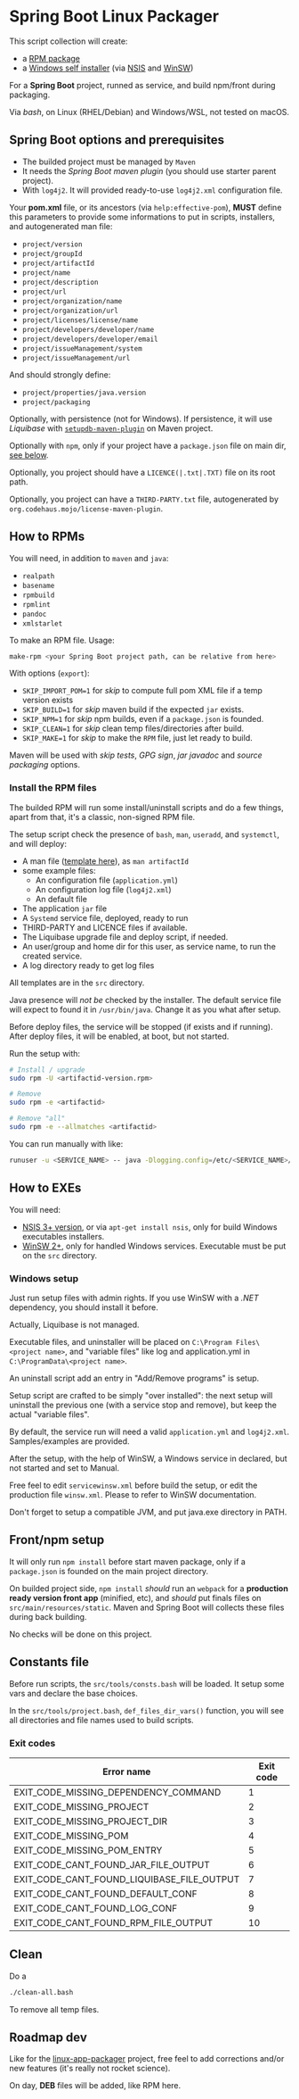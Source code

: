 # Spring Boot Linux Packager

This script collection will create:
 - a [RPM package](#how-to-rpms)
 - a [Windows self installer](#how-to-exes) (via [NSIS](https://sourceforge.net/projects/nsis/) and [WinSW](https://github.com/winsw/winsw))

For a **Spring Boot** project, runned as service, and build npm/front during packaging.

Via _bash_, on Linux (RHEL/Debian) and Windows/WSL, not tested on macOS.

## Spring Boot options and prerequisites

 - The builded project must be managed by `Maven`
 - It needs the _Spring Boot maven plugin_ (you should use starter parent project).
 - With `log4j2`. It will provided ready-to-use `log4j2.xml` configuration file.

Your **pom.xml** file, or its ancestors (via `help:effective-pom`), **MUST** define this parameters to provide some informations to put in scripts, installers, and autogenerated man file:

 - `project/version`
 - `project/groupId`
 - `project/artifactId`
 - `project/name`
 - `project/description`
 - `project/url`
 - `project/organization/name`
 - `project/organization/url`
 - `project/licenses/license/name`
 - `project/developers/developer/name`
 - `project/developers/developer/email`
 - `project/issueManagement/system`
 - `project/issueManagement/url`

And should strongly define:
 - `project/properties/java.version`
 - `project/packaging`

Optionally, with persistence (not for Windows). If persistence, it will use _Liquibase_ with [``setupdb-maven-plugin``](https://github.com/hdsdi3g/setupdb-maven-plugin) on Maven project.

Optionally with `npm`, only if your project have a `package.json` file on main dir, [see below](#frontnpm-setup).

Optionally, you project should have a `LICENCE(|.txt|.TXT)` file on its root path.

Optionally, you project can have a `THIRD-PARTY.txt` file, autogenerated by `org.codehaus.mojo/license-maven-plugin`.

## How to RPMs

You will need, in addition to `maven` and `java`:
 - `realpath`
 - `basename`
 - `rpmbuild`
 - `rpmlint`
 - `pandoc`
 - `xmlstarlet`

To make an RPM file. Usage:

```bash
make-rpm <your Spring Boot project path, can be relative from here>
```

With options (`export`):
 - `SKIP_IMPORT_POM=1` for _skip_ to compute full pom XML file if a temp version exists
 - `SKIP_BUILD=1` for _skip_ maven build if the expected `jar` exists.
 - `SKIP_NPM=1` for _skip_ npm builds, even if a `package.json` is founded.
 - `SKIP_CLEAN=1` for _skip_ clean temp files/directories after build.
 - `SKIP_MAKE=1` for _skip_ to make the `RPM` file, just let ready to build.

Maven will be used with _skip tests_, _GPG sign_, _jar javadoc_ and _source packaging_ options.

### Install the RPM files

The builded RPM will run some install/uninstall scripts and do a few things, apart from that, it's a classic, non-signed RPM file.

The setup script check the presence of `bash`, `man`, `useradd`, and `systemctl`, and will deploy:
 - A man file ([template here](src/template-man.md)), as `man artifactId`
 - some example files:
   - An configuration file (`application.yml`)
   - An configuration log file (`log4j2.xml`)
   - An default file
 - The application `jar` file
 - A `Systemd` service file, deployed, ready to run
 - THIRD-PARTY and LICENCE files if available.
 - The Liquibase upgrade file and deploy script, if needed.
 - An user/group and home dir for this user, as service name, to run the created service.
 - A log directory ready to get log files

All templates are in the `src` directory.

Java presence will _not be_ checked by the installer. The default service file will expect to found it in `/usr/bin/java`. Change it as you what after setup.

Before deploy files, the service will be stopped (if exists and if running). After deploy files, it will be enabled, at boot, but not started.

Run the setup with:

```bash
# Install / upgrade
sudo rpm -U <artifactid-version.rpm>

# Remove
sudo rpm -e <artifactid>

# Remove "all"
sudo rpm -e --allmatches <artifactid>
```

You can run manually with like:

```bash
runuser -u <SERVICE_NAME> -- java -Dlogging.config=/etc/<SERVICE_NAME>/log4j2.xml -jar /usr/lib/<SERVICE_NAME>/Spring Boot.jar --spring.config.location=/etc/<SERVICE_NAME>/application.yml
```

## How to EXEs

You will need:
- [NSIS 3+ version](https://sourceforge.net/projects/nsis/), or via `apt-get install nsis`, only for build Windows executables installers.
- [WinSW 2+](https://github.com/winsw/winsw/releases), only for handled Windows services. Executable must be put on the `src` directory.

### Windows setup

Just run setup files with admin rights. If you use WinSW with a _.NET_ dependency, you should install it before.

Actually, Liquibase is not managed.

Executable files, and uninstaller will be placed on `C:\Program Files\<project name>`, and "variable files" like log and application.yml in `C:\ProgramData\<project name>`.

An uninstall script add an entry in "Add/Remove programs" is setup.

Setup script are crafted to be simply "over installed": the next setup will uninstall the previous one (with a service stop and remove), but keep the actual "variable files".

By default, the service run will need a valid `application.yml` and `log4j2.xml`. Samples/examples are provided.

After the setup, with the help of WinSW, a Windows service in declared, but not started and set to Manual.

Free feel to edit `servicewinsw.xml` before build the setup, or edit the production file `winsw.xml`. Please to refer to WinSW documentation.

Don't forget to setup a compatible JVM, and put java.exe directory in PATH.

## Front/npm setup

It will only run `npm install` before start maven package, only if a `package.json` is founded on the main project directory.

On builded project side, `npm install` _should_ run an `webpack` for a **production ready version front app** (minified, etc), and _should_ put finals files on `src/main/resources/static`. Maven and Spring Boot will collects these files during back building.

No checks will be done on this project.

## Constants file

Before run scripts, the `src/tools/consts.bash` will be loaded. It setup some vars and declare the base choices.

In the `src/tools/project.bash`, `def_files_dir_vars()` function, you will see all directories and file names used to build scripts.

### Exit codes

| Error name                                 | Exit code |
| ------------------------------------------ | --------- |
| EXIT_CODE_MISSING_DEPENDENCY_COMMAND       | 1         |
| EXIT_CODE_MISSING_PROJECT                  | 2         |
| EXIT_CODE_MISSING_PROJECT_DIR              | 3         |
| EXIT_CODE_MISSING_POM                      | 4         |
| EXIT_CODE_MISSING_POM_ENTRY                | 5         |
| EXIT_CODE_CANT_FOUND_JAR_FILE_OUTPUT       | 6         |
| EXIT_CODE_CANT_FOUND_LIQUIBASE_FILE_OUTPUT | 7         |
| EXIT_CODE_CANT_FOUND_DEFAULT_CONF          | 8         |
| EXIT_CODE_CANT_FOUND_LOG_CONF              | 9         |
| EXIT_CODE_CANT_FOUND_RPM_FILE_OUTPUT       | 10        |

## Clean

Do a

```bash
./clean-all.bash
```

To remove all temp files.

## Roadmap dev

Like for the [linux-app-packager](https://github.com/hdsdi3g/linux-app-packager) project, free feel to add corrections and/or new features (it's really not rocket science).

On day, **DEB** files will be added, like RPM here.
